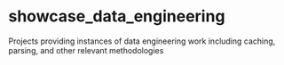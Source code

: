 # showcase_data_engineering
Projects providing instances of data engineering work including caching, parsing, and other relevant methodologies
